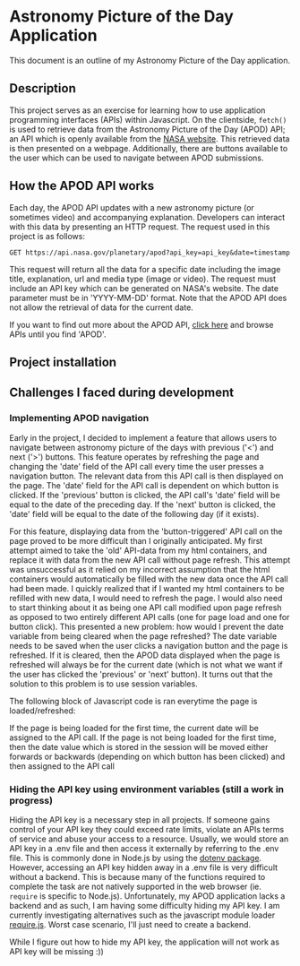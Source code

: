 # Astronomy Picture of the Day Application

This document is an outline of my Astronomy Picture of the Day application. 

## Description

This project serves as an exercise for learning how to use application programming interfaces (APIs) within Javascript. On the clientside, `fetch()` is used to retrieve data from the Astronomy Picture of the Day (APOD) API; an API which is openly available from the [NASA website](https://api.nasa.gov/). This retrieved data is then presented on a webpage. Additionally, there are buttons available to the user which can be used to navigate between APOD submissions. 

## How the APOD API works

Each day, the APOD API updates with a new astronomy picture (or sometimes video) and accompanying explanation. Developers can interact with this data by presenting an HTTP request. The request used in this project is as follows: 

`GET https://api.nasa.gov/planetary/apod?api_key=api_key&date=timestamp`

This request will return all the data for a specific date including the image title, explanation, url and media type (image or video). The request must include an API key which can be generated on NASA's website. The date parameter must be in 'YYYY-MM-DD' format. Note that the APOD API does not allow the retrieval of data for the current date.

If you want to find out more about the APOD API, [click here](https://api.nasa.gov/) and browse APIs until you find 'APOD'. 

## Project installation


## Challenges I faced during development   
### Implementing APOD navigation

Early in the project, I decided to implement a feature that allows users to navigate between astronomy picture of the days with previous ('<') and next ('>') buttons. This feature operates by refreshing the page and changing the 'date' field of the API call every time the user presses a navigation button. The relevant data from this API call is then displayed on the page. The 'date' field for the API call is dependent on which button is clicked. If the 'previous' button is clicked, the API call's 'date' field will be equal to the date of the preceding day. If the 'next' button is clicked, the 'date' field will be equal to the date of the following day (if it exists).

For this feature, displaying data from the 'button-triggered' API call on the page proved to be more difficult than I originally anticipated. My first attempt aimed to take the 'old' API-data from my html containers, and replace it with data from the new API call without page refresh. This attempt was unsuccessful as it relied on my incorrect assumption that the html containers would automatically be filled with the new data once the API call had been made. I quickly realized that if I wanted my html containers to be refilled with new data, I would need to refresh the page. I would also need to start thinking about it as being one API call modified upon page refresh as opposed to two entirely different API calls (one for page load and one for button click). This presented a new problem: how would I prevent the date variable from being cleared when the page refreshed? The date variable needs to be saved when the user clicks a navigation button and the page is refreshed. If it is cleared, then the APOD data displayed when the page is refreshed will always be for the current date (which is not what we want if the user has clicked the 'previous' or 'next' button). It turns out that the solution to this problem is to use session variables.

The following block of Javascript code is ran everytime the page is loaded/refreshed: 

If the page is being loaded for the first time, the current date will be assigned to the API call. If the page is not being loaded for the first time, then the date value which is stored in the session will be moved either forwards or backwards (depending on which button has been clicked) and then assigned to the API call

### Hiding the API key using environment variables (still a work in progress)

Hiding the API key is a necessary step in all projects. If someone gains control of your API key they could exceed rate limits, violate an APIs terms of service and abuse your access to a resource. Usually, we would store an API key in a .env file and then access it externally by referring to the .env file. This is commonly done in Node.js by using the [dotenv package](https://www.npmjs.com/package/dotenv). However, accessing an API key hidden away in a .env file is very difficult without a backend. This is because many of the functions required to complete the task are not natively supported in the web browser (ie. `require` is specific to Node.js). Unfortunately, my APOD application lacks a backend and as such, I am having some difficulty hiding my API key. I am currently investigating alternatives such as the javascript module loader [require.js](https://requirejs.org/). Worst case scenario, I'll just need to create a backend. 
 
While I figure out how to hide my API key, the application will not work as API key will be missing :))

